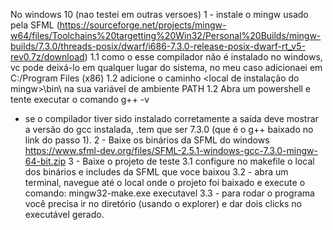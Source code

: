 No windows 10 (nao testei em outras versoes)
1 - instale o mingw usado pela SFML (https://sourceforge.net/projects/mingw-w64/files/Toolchains%20targetting%20Win32/Personal%20Builds/mingw-builds/7.3.0/threads-posix/dwarf/i686-7.3.0-release-posix-dwarf-rt_v5-rev0.7z/download)
1.1 como o esse compilador não é instalado no windows, vc pode deixá-lo em qualquer lugar do sistema, no meu caso adicionaei em C:/Program Files (x86)
1.2 adicione o caminho <local de instalação do mingw>\bin\ na sua variável de ambiente PATH 
1.2 Abra um powershell e tente executar o comando g++ -v
  - se o compilador tiver sido instalado corretamente a saída deve mostrar a versão do gcc instalada, .tem que ser 7.3.0 (que é o g++ baixado no link do passo 1).
2 - Baixe os binários da SFML do windows https://www.sfml-dev.org/files/SFML-2.5.1-windows-gcc-7.3.0-mingw-64-bit.zip
3 - Baixe o projeto de teste
3.1 configure no makefile o local dos binários e includes da SFML que voce baixou
3.2 - abra um terminal, navegue até o local onde o projeto foi baixado e execute o comando: 
    mingw32-make.exe executavel
3.3 - para rodar o programa você precisa ir no diretório (usando o explorer) e dar dois clicks no executável gerado.
    
  